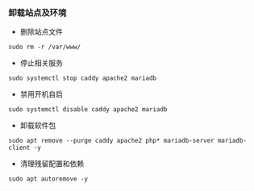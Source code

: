### 卸载站点及环境
- 删除站点文件
```
sudo rm -r /var/www/
```

- 停止相关服务
```
sudo systemctl stop caddy apache2 mariadb
```

- 禁用开机自启
```
sudo systemctl disable caddy apache2 mariadb
```

- 卸载软件包
```
sudo apt remove --purge caddy apache2 php* mariadb-server mariadb-client -y
```

- 清理残留配置和依赖
```
sudo apt autoremove -y
```
